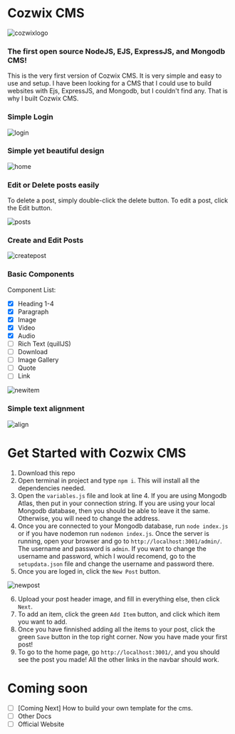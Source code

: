 # Cozwix CMS
![cozwixlogo](https://user-images.githubusercontent.com/73581388/216761560-c6d10713-605b-4360-aeff-521bbf6ec914.svg)

### The first open source NodeJS, EJS, ExpressJS, and Mongodb CMS!
This is the very first version of Cozwix CMS. It is very simple and easy to use and setup. I have been looking for a CMS that I could use to build websites with Ejs, ExpressJS, and Mongodb, but I couldn't find any. That is why I built Cozwix CMS. 

### Simple Login
![login](https://user-images.githubusercontent.com/73581388/216762919-eac68efa-32ac-438e-be10-5ac8f28fcc66.png)

### Simple yet beautiful design
![home](https://user-images.githubusercontent.com/73581388/216762953-5329ae4e-b78d-4739-a02c-d532277540e2.png)

### Edit or Delete posts easily
To delete a post, simply double-click the delete button. To edit a post, click the Edit button.

![posts](https://user-images.githubusercontent.com/73581388/216763053-a24e8d1c-67ce-45e5-9d20-41ba860483c3.png)

### Create and Edit Posts
![createpost](https://user-images.githubusercontent.com/73581388/216763124-cd75759c-a66c-4cd7-b285-7ebdabb8562d.png)

### Basic Components
Component List:
- [x] Heading 1-4
- [x] Paragraph
- [x] Image
- [x] Video
- [x] Audio
- [ ] Rich Text (quillJS)
- [ ] Download
- [ ] Image Gallery
- [ ] Quote
- [ ] Link

![newitem](https://user-images.githubusercontent.com/73581388/216763168-653bb505-1ee3-4a07-9196-d26e76096071.png)

### Simple text alignment
![align](https://user-images.githubusercontent.com/73581388/216763141-efd1dd0a-3ee2-4301-8e0a-3e90de2f9600.png)

# Get Started with Cozwix CMS
1. Download this repo
2. Open terminal in project and type `npm i`. This will install all the dependencies needed.
3. Open the `variables.js` file and look at line 4. If you are using Mongodb Atlas, then put in your connection string. If you are using your local Mongodb database, then you should be able to leave it the same. Otherwise, you will need to change the address.
4. Once you are connected to your Mongodb database, run `node index.js` or if you have nodemon run `nodemon index.js`. Once the server is running, open your browser and go to `http://localhost:3001/admin/`. The username and password is `admin`. If you want to change the username and password, which I would recomend, go to the `setupdata.json` file and change the username and password there. 
5. Once you are loged in, click the `New Post` button. 

![newpost](https://user-images.githubusercontent.com/73581388/216764173-8f6a01f6-225d-47ec-bbe0-ff2248d7f7e1.png)

6. Upload your post header image, and fill in everything else, then click `Next`.
7. To add an item, click the green `Add Item` button, and click which item you want to add. 
8. Once you have finnished adding all the items to your post, click the green `Save` button in the top right corner. Now you have made your first post!
9. To go to the home page, go `http://localhost:3001/`, and you should see the post you made! All the other links in the navbar should work.

# Coming soon
- [ ] [Coming Next] How to build your own template for the cms.
- [ ] Other Docs
- [ ] Official Website

